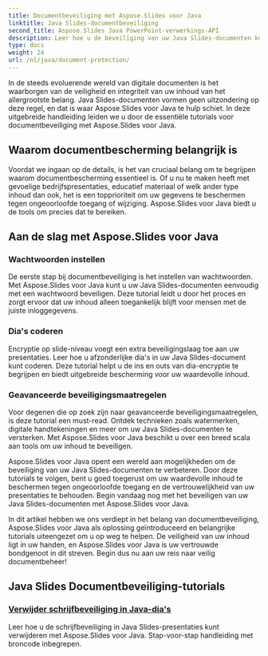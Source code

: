 ```yaml
---
title: Documentbeveiliging met Aspose.Slides voor Java
linktitle: Java Slides-documentbeveiliging
second_title: Aspose.Slides Java PowerPoint-verwerkings-API
description: Leer hoe u de beveiliging van uw Java Slides-documenten kunt verbeteren met Aspose.Slides. Ontdek stapsgewijze tutorials voor documentbeveiliging.
type: docs
weight: 24
url: /nl/java/document-protection/
---
```

In de steeds evoluerende wereld van digitale documenten is het waarborgen van de veiligheid en integriteit van uw inhoud van het allergrootste belang. Java Slides-documenten vormen geen uitzondering op deze regel, en dat is waar Aspose.Slides voor Java te hulp schiet. In deze uitgebreide handleiding leiden we u door de essentiële tutorials voor documentbeveiliging met Aspose.Slides voor Java.

## Waarom documentbescherming belangrijk is

Voordat we ingaan op de details, is het van cruciaal belang om te begrijpen waarom documentbescherming essentieel is. Of u nu te maken heeft met gevoelige bedrijfspresentaties, educatief materiaal of welk ander type inhoud dan ook, het is een topprioriteit om uw gegevens te beschermen tegen ongeoorloofde toegang of wijziging. Aspose.Slides voor Java biedt u de tools om precies dat te bereiken.

## Aan de slag met Aspose.Slides voor Java

### Wachtwoorden instellen

De eerste stap bij documentbeveiliging is het instellen van wachtwoorden. Met Aspose.Slides voor Java kunt u uw Java Slides-documenten eenvoudig met een wachtwoord beveiligen. Deze tutorial leidt u door het proces en zorgt ervoor dat uw inhoud alleen toegankelijk blijft voor mensen met de juiste inloggegevens.

### Dia's coderen

Encryptie op slide-niveau voegt een extra beveiligingslaag toe aan uw presentaties. Leer hoe u afzonderlijke dia's in uw Java Slides-document kunt coderen. Deze tutorial helpt u de ins en outs van dia-encryptie te begrijpen en biedt uitgebreide bescherming voor uw waardevolle inhoud.

###  Geavanceerde beveiligingsmaatregelen

Voor degenen die op zoek zijn naar geavanceerde beveiligingsmaatregelen, is deze tutorial een must-read. Ontdek technieken zoals watermerken, digitale handtekeningen en meer om uw Java Slides-documenten te versterken. Met Aspose.Slides voor Java beschikt u over een breed scala aan tools om uw inhoud te beveiligen.

Aspose.Slides voor Java opent een wereld aan mogelijkheden om de beveiliging van uw Java Slides-documenten te verbeteren. Door deze tutorials te volgen, bent u goed toegerust om uw waardevolle inhoud te beschermen tegen ongeoorloofde toegang en de vertrouwelijkheid van uw presentaties te behouden. Begin vandaag nog met het beveiligen van uw Java Slides-documenten met Aspose.Slides voor Java.

In dit artikel hebben we ons verdiept in het belang van documentbeveiliging, Aspose.Slides voor Java als oplossing geïntroduceerd en belangrijke tutorials uiteengezet om u op weg te helpen. De veiligheid van uw inhoud ligt in uw handen, en Aspose.Slides voor Java is uw vertrouwde bondgenoot in dit streven. Begin dus nu aan uw reis naar veilig documentbeheer!

## Java Slides Documentbeveiliging-tutorials
### [Verwijder schrijfbeveiliging in Java-dia's](./remove-write-protection-in-java-slides/)
Leer hoe u de schrijfbeveiliging in Java Slides-presentaties kunt verwijderen met Aspose.Slides voor Java. Stap-voor-stap handleiding met broncode inbegrepen.